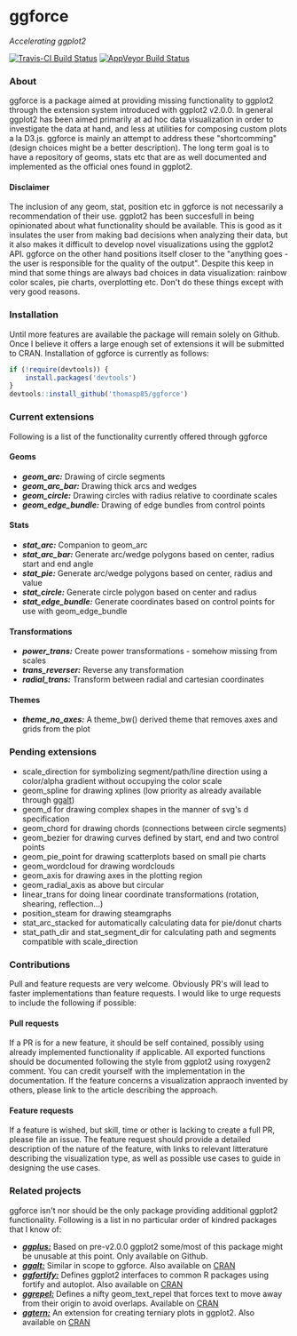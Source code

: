 # ggforce
*Accelerating ggplot2*

[![Travis-CI Build Status](https://travis-ci.org/thomasp85/ggforce.svg?branch=master)](https://travis-ci.org/thomasp85/ggforce)
[![AppVeyor Build Status](https://ci.appveyor.com/api/projects/status/github/thomasp85/ggforce?branch=master&svg=true)](https://ci.appveyor.com/project/thomasp85/ggforce)

### About
ggforce is a package aimed at providing missing functionality to ggplot2 through
the extension system introduced with ggplot2 v2.0.0. In general ggplot2 has been
aimed primarily at ad hoc data visualization in order to investigate the data at 
hand, and less at utilities for composing custom plots a la D3.js. ggforce is 
mainly an attempt to address these "shortcomming" (design choices might be a 
better description). The long term goal is to have a repository of geoms, stats
etc that are as well documented and implemented as the official ones found in 
ggplot2.

#### Disclaimer
The inclusion of any geom, stat, position etc in ggforce is not necessarily a 
recommendation of their use. ggplot2 has been succesfull in being opinionated
about what functionality should be available. This is good as it insulates the
user from making bad decisions when analyzing their data, but it also makes it
difficult to develop novel visualizations using the ggplot2 API. ggforce on the
other hand positions itself closer to the "anything goes - the user is 
responsible for the quality of the output". Despite this keep in mind that some
things are always bad choices in data visualization: rainbow color scales, pie 
charts, overplotting etc. Don't do these things except with very good reasons.

### Installation
Until more features are available the package will remain solely on Github.
Once I believe it offers a large enough set of extensions it will be submitted
to CRAN. Installation of ggforce is currently as follows:

```r
if (!require(devtools)) {
    install.packages('devtools')
}
devtools::install_github('thomasp85/ggforce')
```

### Current extensions
Following is a list of the functionality currently offered through ggforce

#### Geoms
- ***geom_arc:*** Drawing of circle segments
- ***geom_arc_bar:*** Drawing thick arcs and wedges
- ***geom_circle:*** Drawing circles with radius relative to coordinate scales
- ***geom_edge_bundle:*** Drawing of edge bundles from control points

#### Stats
- ***stat_arc:*** Companion to geom_arc
- ***stat_arc_bar:*** Generate arc/wedge polygons based on center, radius start
and end angle
- ***stat_pie:*** Generate arc/wedge polygons based on center, radius and value
- ***stat_circle:*** Generate circle polygon based on center and radius
- ***stat_edge_bundle:*** Generate coordinates based on control points for use 
with geom_edge_bundle

#### Transformations
- ***power_trans:*** Create power transformations - somehow missing from scales
- ***trans_reverser:*** Reverse any transformation
- ***radial_trans:*** Transform between radial and cartesian coordinates

#### Themes
- ***theme_no_axes:*** A theme_bw() derived theme that removes axes and grids
from the plot

### Pending extensions
- scale_direction for symbolizing segment/path/line direction using a 
color/alpha gradient without occupying the color scale
- geom_spline for drawing xplines (low priority as already available through 
[ggalt](https://github.com/hrbrmstr/ggalt))
- geom_d for drawing complex shapes in the manner of svg's d specification
- geom_chord for drawing chords (connections between circle segments)
- geom_bezier for drawing curves defined by start, end and two control points
- geom_pie_point for drawing scatterplots based on small pie charts
- geom_wordcloud for drawing wordclouds
- geom_axis for drawing axes in the plotting region
- geom_radial_axis as above but circular
- linear_trans for doing linear coordinate transformations (rotation, shearing,
reflection...)
- position_steam for drawing steamgraphs
- stat_arc_stacked for automatically calculating data for pie/donut charts
- stat_path_dir and stat_segment_dir for calculating path and segments 
compatible with scale_direction

### Contributions
Pull and feature requests are very welcome. Obviously PR's will lead to faster
implementations than feature requests. I would like to urge requests to include
the following if possible:

#### Pull requests
If a PR is for a new feature, it should be self contained, possibly using 
already implemented functionality if applicable. All exported functions should
be documented following the style from ggplot2 using roxygen2 comment. You can
credit yourself with the implementation in the documentation. If the feature 
concerns a visualization appraoch invented by others, please link to the article
describing the approach.

#### Feature requests
If a feature is wished, but skill, time or other is lacking to create a full PR,
please file an issue. The feature request should provide a detailed description
of the nature of the feature, with links to relevant litterature describing the
visualization type, as well as possible use cases to guide in designing the use
cases.

### Related projects
ggforce isn't nor should be the only package providing additional ggplot2 
functionality. Following is a list in no particular order of kindred packages 
that I know of:

- [***ggplus:***](https://github.com/guiastrennec/ggplus) Based on pre-v2.0.0 
ggplot2 some/most of this package might be unusable at this point. Only 
available on Github.
- [***ggalt:***](https://github.com/hrbrmstr/ggalt) Similar in scope to ggforce.
Also available on 
[CRAN](https://cran.r-project.org/web/packages/ggalt/index.html)
- [***ggfortify:***](https://github.com/sinhrks/ggfortify) Defines ggplot2
interfaces to common R packages using fortify and autoplot. Also available on 
[CRAN](https://cran.r-project.org/web/packages/ggfortify/index.html)
- [***ggrepel:***](https://github.com/slowkow/ggrepel) Defines a
nifty geom_text_repel that forces text to move away from their origin to avoid
overlaps. Available on 
[CRAN](https://cran.r-project.org/web/packages/ggrepel/index.html)
- [***ggtern:***](https://github.com/nicholasehamilton/ggtern) An extension for
creating terniary plots in ggplot2. Also available on 
[CRAN](https://cran.r-project.org/web/packages/ggtern/index.html)
